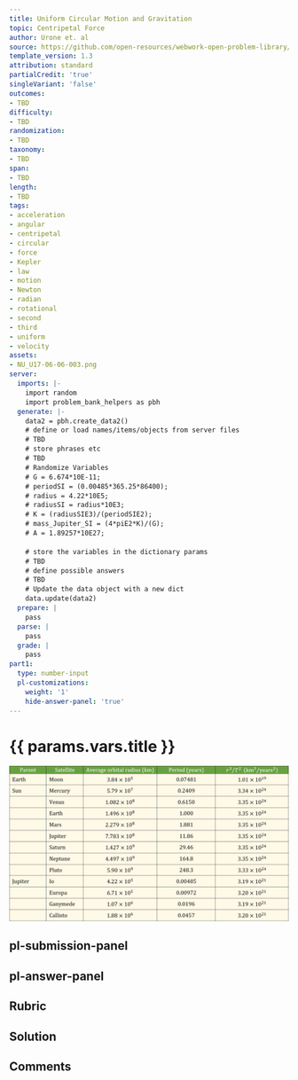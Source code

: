 ```yaml
---
title: Uniform Circular Motion and Gravitation
topic: Centripetal Force
author: Urone et. al
source: https://github.com/open-resources/webwork-open-problem-library/tree/master/Contrib/BrockPhysics/College_Physics_Urone/6.Uniform_Circular_Motion_and_Gravitation/Satellites_and_Keplers_Laws_An_Argument_for_Simplicity/NU_U17-06-06-003.pg
template_version: 1.3
attribution: standard
partialCredit: 'true'
singleVariant: 'false'
outcomes:
- TBD
difficulty:
- TBD
randomization:
- TBD
taxonomy:
- TBD
span:
- TBD
length:
- TBD
tags:
- acceleration
- angular
- centripetal
- circular
- force
- Kepler
- law
- motion
- Newton
- radian
- rotational
- second
- third
- uniform
- velocity
assets:
- NU_U17-06-06-003.png
server:
  imports: |-
    import random
    import problem_bank_helpers as pbh
  generate: |-
    data2 = pbh.create_data2()
    # define or load names/items/objects from server files
    # TBD
    # store phrases etc
    # TBD
    # Randomize Variables
    # G = 6.674*10E-11;
    # periodSI = (0.00485*365.25*86400);
    # radius = 4.22*10E5;
    # radiusSI = radius*10E3;
    # K = (radiusSIE3)/(periodSIE2);
    # mass_Jupiter_SI = (4*piE2*K)/(G);
    # A = 1.89257*10E27;

    # store the variables in the dictionary params
    # TBD
    # define possible answers
    # TBD
    # Update the data object with a new dict
    data.update(data2)
  prepare: |
    pass
  parse: |
    pass
  grade: |
    pass
part1:
  type: number-input
  pl-customizations:
    weight: '1'
    hide-answer-panel: 'true'
---
```


# {{ params.vars.title }} 

![Data Table](NU_U17-06-06-003.png)


## pl-submission-panel 


## pl-answer-panel 


## Rubric 


## Solution 


## Comments 


